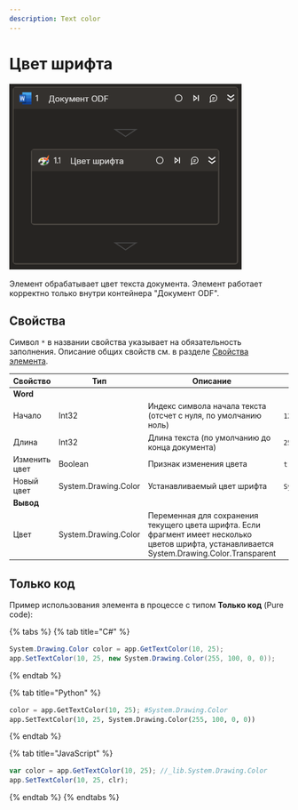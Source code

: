 ```yaml
---
description: Text color
---
```


# Цвет шрифта

![](../../../resources/basic/myoffice/text/odfdoc-font-color.png)

Элемент обрабатывает цвет текста документа. Элемент работает корректно только внутри контейнера "Документ ODF".

## Свойства
Символ `*` в названии свойства указывает на обязательность заполнения. Описание общих свойств см. в разделе [Свойства элемента](https://docs.primo-rpa.ru/primo-rpa/primo-studio/process/elements#svoistva-elementa).

| Свойство     | Тип    | Описание                                  | Пример          |
| ------------ | ------ | ----------------------------------------- | --------------- |
| **Word** | | | |
| Начало   | Int32 | Индекс символа начала текста (отсчет с нуля, по умолчанию ноль) | `12` |
| Длина   | Int32 |  Длина текста (по умолчанию до конца документа) | `25` |
| Изменить цвет   | Boolean |  Признак изменения цвета | `true` |
| Новый цвет  | System.Drawing.Color | Устанавливаемый цвет шрифта |`System.Drawing.Color.LightBlue`|
| **Вывод** | | | |
| Цвет  | System.Drawing.Color | Переменная для сохранения текущего цвета шрифта. Если фрагмент имеет несколько цветов шрифта, устанавливается System.Drawing.Color.Transparent  ||


## Только код
Пример использования элемента в процессе с типом **Только код** (Pure code):

{% tabs %}
{% tab title="C#" %}
```csharp
System.Drawing.Color color = app.GetTextColor(10, 25);
app.SetTextColor(10, 25, new System.Drawing.Color(255, 100, 0, 0));
```
{% endtab %}

{% tab title="Python" %}
```python
color = app.GetTextColor(10, 25); #System.Drawing.Color
app.SetTextColor(10, 25, System.Drawing.Color(255, 100, 0, 0))
```
{% endtab %}

{% tab title="JavaScript" %}
```javascript
var color = app.GetTextColor(10, 25); //_lib.System.Drawing.Color
app.SetTextColor(10, 25, clr);
```
{% endtab %}
{% endtabs %}
